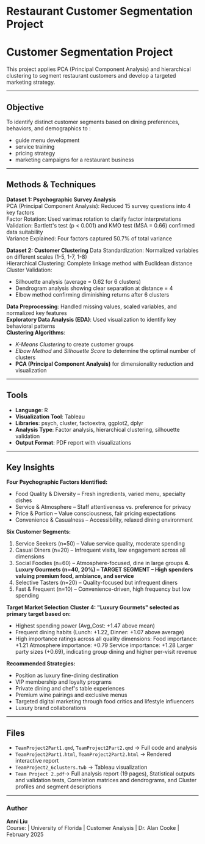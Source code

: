 # Restaurant Customer Segmentation Project
# Customer Segmentation Project

This project applies PCA (Principal Component Analysis) and hierarchical clustering to segment restaurant customers and develop a targeted marketing strategy.

---

## Objective
To identify distinct customer segments based on dining preferences, behaviors, and demographics to : 
- guide menu development
- service training
- pricing strategy
- marketing campaigns for a restaurant business

---

## Methods & Techniques
**Dataset 1: Psychographic Survey Analysis** <br/>
PCA (Principal Component Analysis): Reduced 15 survey questions into 4 key factors <br/>
Factor Rotation: Used varimax rotation to clarify factor interpretations <br/>
Validation: Bartlett's test (p < 0.001) and KMO test (MSA = 0.66) confirmed data suitability <br/>
Variance Explained: Four factors captured 50.7% of total variance <br/>

**Dataset 2: Customer Clustering**
Data Standardization: Normalized variables on different scales (1-5, 1-7, 1-8) <br/>
Hierarchical Clustering: Complete linkage method with Euclidean distance <br/>
Cluster Validation: <br/>
 - Silhouette analysis (average = 0.62 for 6 clusters)
 - Dendrogram analysis showing clear separation at distance = 4
 - Elbow method confirming diminishing returns after 6 clusters

 **Data Preprocessing**: Handled missing values, scaled variables, and normalized key features  <br/>
 **Exploratory Data Analysis (EDA)**: Used visualization to identify key behavioral patterns  <br/>
 **Clustering Algorithms**: <br/>
  - *K-Means Clustering* to create customer groups  
  - *Elbow Method* and *Silhouette Score* to determine the optimal number of clusters  
- **PCA (Principal Component Analysis)** for dimensionality reduction and visualization

---

## Tools
- **Language**: R
- **Visualization Tool**: Tableau 
- **Libraries**: psych, cluster, factoextra, ggplot2, dplyr
- **Analysis Type**: Factor analysis, hierarchical clustering, silhouette validation
- **Output Format**: PDF report with visualizations

---

## Key Insights
**Four Psychographic Factors Identified:**
- Food Quality & Diversity – Fresh ingredients, varied menu, specialty dishes
- Service & Atmosphere – Staff attentiveness vs. preference for privacy
- Price & Portion – Value consciousness, fair pricing expectations
- Convenience & Casualness – Accessibility, relaxed dining environment

**Six Customer Segments:**
1. Service Seekers (n=50) – Value service quality, moderate spending
2. Casual Diners (n=20) – Infrequent visits, low engagement across all dimensions
3. Social Foodies (n=60) – Atmosphere-focused, dine in large groups
**4. Luxury Gourmets (n=40, 20%) – TARGET SEGMENT – High spenders valuing premium food, ambiance, and service**
5. Selective Tasters (n=20) – Quality-focused but infrequent diners
6. Fast & Frequent (n=10) – Convenience-driven, high frequency but low spending

**Target Market Selection**
**Cluster 4: "Luxury Gourmets" selected as primary target based on:**
- Highest spending power (Avg_Cost: +1.47 above mean)
- Frequent dining habits (Lunch: +1.22, Dinner: +1.07 above average)
- High importance ratings across all quality dimensions:
    Food importance: +1.21
    Atmosphere importance: +0.79
    Service importance: +1.28
Larger party sizes (+0.69), indicating group dining and higher per-visit revenue

**Recommended Strategies:**
-  Position as luxury fine-dining destination
-  VIP membership and loyalty programs
-  Private dining and chef's table experiences
-  Premium wine pairings and exclusive menus
-  Targeted digital marketing through food critics and lifestyle influencers
-  Luxury brand collaborations
---

## Files
- `TeamProject2Part1.qmd`, `TeamProject2Part2.qmd` → Full code and analysis  
- `TeamProject2Part1.html`, `TeamProject2Part2.html` → Rendered interactive report
- `TeamProject2_6clusters.twb` → Tableau visualization 
- `Team Project 2.pdf`→ Full analysis report (19 pages), Statistical outputs and validation tests,  Correlation matrices and dendrograms, and   Cluster profiles and segment descriptions

---
### Author
**Anni Liu**  
Course: | University of Florida | Customer Analysis | Dr. Alan Cooke | February 2025

